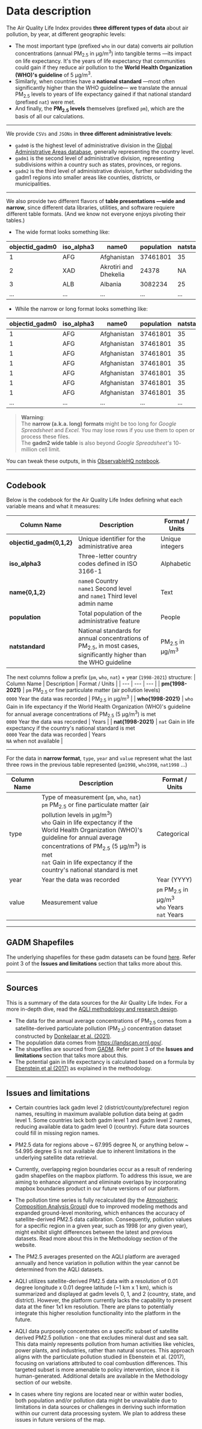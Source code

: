 # Data description
The Air Quality Life Index provides **three different types of data** about air pollution, by year, at different geographic levels:
* The most important type (prefixed `who` in our data) converts air pollution concentrations (annual PM<sub>2.5</sub> in µg/m<sup>3</sup>) into tangible terms —its impact on life expectancy. It's the years of life expectancy that communities could gain if they reduce air pollution to the **World Health Organization (WHO)'s guideline** of 5 µg/m<sup>3</sup>.
* Similarly, when countries have a **national standard** —most often significantly higher than the WHO guideline— we translate the annual PM<sub>2.5</sub> levels to years of life expectancy gained if that national standard (prefixed `nat`) were met.
* And finally, the **PM<sub>2.5</sub> levels** themselves (prefixed `pm`), which are the basis of all our calculations.

---

We provide `CSVs` and `JSONs` in **three different administrative levels**:

* `gadm0` is the highest level of administrative division in the [Global Administrative Areas database](https://gadm.org/), generally representing the country level.
* `gadm1` is the second level of administrative division, representing subdivisions within a country such as states, provinces, or regions. 
* `gadm2` is the third level of administrative division, further subdividing the gadm1 regions into smaller areas like counties, districts, or municipalities.

---

We also provide two different flavors of **table presentations —wide and narrow**, since different data libraries, utilities, and software requiere different table formats. (And we know not everyone enjoys pivoting their tables.)

* The wide format looks something like: 

| objectid_gadm0 | iso_alpha3 | name0 | population | natstandard | pm1998 | pm1999 | pm2000 | pm2001 | pm2002 | ... | nat1998 | nat1999 | nat2000 | nat2001 | nat2002 |
| --- | --- | --- | --- | --- | --- | --- | --- | --- | --- | --- | --- | --- | --- | --- | --- |
| 1 | AFG | Afghanistan | 37461801 | 35 | 10.88 | 10.7 | 11.88 | 13.89 | 13.58 | ... | 0 | 0 | 0 | 0 | 0 |
| 2 | XAD | Akrotiri and Dhekelia | 24378 | NA | 11.74 | 11.67 | 13.73 | 12.67 | 10.96 | ... | NA | NA | NA | NA | NA |
| 3 | ALB | Albania | 3082234 | 25 | 16.86 | 15.43 | 17.33 | 16.42 | 18.07 | ... | 0 | 0 | 0 | 0 | 0 |
| ... | ... | ... | ... | ... | ... | ... | ... | ... | ... | ... | ... | ... | ... | ... | ... |

* While the narrow or long format looks something like:

| objectid_gadm0 | iso_alpha3 | name0 | population | natstandard | year | type | value |
| --- | --- | --- | --- | --- | --- | --- | --- |
| 1 | AFG | Afghanistan | 37461801 | 35 | 1998 | pm | 10.88 |
| 1 | AFG | Afghanistan | 37461801 | 35 | 1999 | pm | 10.7 |
| 1 | AFG | Afghanistan | 37461801 | 35 | 2000 | pm | 11.88 |
| 1 | AFG | Afghanistan | 37461801 | 35 | 1998 | who | 0.58 |
| 1 | AFG | Afghanistan | 37461801 | 35 | ... | ... | ... |
| 1 | AFG | Afghanistan | 37461801 | 35 | 1998 | nat | 0.56 |
| 1 | AFG | Afghanistan | 37461801 | 35 | ... | ... | ... |
| ... | ... | ... | ... | ... | ... | ... | ... |

> **Warning**: <br> The **narrow (a.k.a. long) formats** might be too long for *Google Spreadsheet* and *Excel*. You may lose rows if you use them to open or process these files.<br>The **gadm2 wide table** is also beyond *Google Spreadsheet's* 10- million cell limit.

You can tweak these outputs, in this [ObservableHQ notebook](https://observablehq.com/@fndvit/wide-and-narrow-formats-off-the-csvs).

---
## Codebook
Below is the codebook for the Air Quality Life Index defining what each variable means and what it measures:

| Column Name | Description | Format / Units |
| --- | --- | --- |
| **objectid_gadm{0,1,2}** | Unique identifier for the administrative area | Unique integers |
| **iso_alpha3** | Three-letter country codes defined in ISO 3166-1 | Alphabetic |
| **name{0,1,2}** | `name0` Country<br/>`name1` Second level<br/>  and `name1` Third level admin name | Text |
| **population** | Total population of the administrative feature | People |
| **natstandard** | National standards for annual concentrations of PM<sub>2.5</sub>, in most cases, significantly higher than the WHO guideline | PM<sub>2.5</sub> in µg/m<sup>3</sup> |

The next columns follow a prefix (`pm`, `who`, `nat`) + year (`1998-2021`) structure:
| Column Name | Description | Format / Units |
| --- | --- | --- |
| **pm{1998-2021}** | `pm` PM<sub>2.5</sub> or fine particulate matter (air pollution levels) <br/>`0000` Year the data was recorded | PM<sub>2.5</sub> in µg/m<sup>3</sup> |
| **who{1998-2021}** | `who` Gain in life expectancy if the World Health Organization (WHO)'s guideline for annual average concentrations of PM<sub>2.5</sub> (5 µg/m<sup>3</sup>) is met <br/>`0000` Year the data was recorded | Years |
| **nat{1998-2021}** | `nat` Gain in life expectancy if the country's national standard is met<br/>`0000` Year the data was recorded | Years<br/>`NA` when not available |

---

For the data in **narrow format**, `type`, `year` and `value` represent what the last three rows in the previous table represented (`pm1998`, `who1998`, `nat1998` ...)

| Column Name | Description | Format / Units |
| --- | --- | --- |
| type | Type of measurement (`pm`, `who`, `nat`)<br/> `pm` PM<sub>2.5</sub> or fine particulate matter (air pollution levels in µg/m<sup>3</sup>) <br/>`who` Gain in life expectancy if the World Health Organization (WHO)'s guideline for annual average concentrations of PM<sub>2.5</sub> (5 µg/m<sup>3</sup>) is met <br/>`nat` Gain in life expectancy if the country's national standard is met | Categorical |
| year | Year the data was recorded | Year (YYYY) |
| value | Measurement value | `pm` PM<sub>2.5</sub> in µg/m<sup>3</sup> <br/>`who` Years <br/>`nat` Years |

---

## GADM Shapefiles
The underlying shapefiles for these gadm datasets can be found [here](https://uchicago.box.com/s/w0q0kmxhc1k2q5yuqexqgbd6ssjarg76). Refer point 3 of the **Issues and limitations** section that 
talks more about this.

---

## Sources
This is a summary of the data sources for the Air Quality Life Index. For a more in-depth dive, read the [AQLI methodology and research design](https://aqli.epic.uchicago.edu/about/methodology/). 

* The data for the annual average concentrations of PM<sub>2.5</sub> comes from a satellite-derived particulate pollution (PM<sub>2.5</sub>) concentration dataset constructed by [Donkelaar et al. (2021)](https://sites.wustl.edu/acag/datasets/surface-pm2-5/).
* The population data comes from https://landscan.ornl.gov/.
* The shapefiles are sourced from [GADM](https://gadm.org/download_world.html). Refer point 3 of the **Issues and limitations** section that talks more about this.
* The potential gain in life expectancy is calculated based on a formula by [Ebenstein et al (2017)](https://www.pnas.org/doi/full/10.1073/pnas.1616784114) as explained in the methodology.

---
## Issues and limitations
* Certain countries lack gadm level 2 (district/county/prefecture) region names, resulting in maximum available pollution data being at gadm level 1. Some countries lack both gadm level 1 and gadm level 2 names, reducing available data to gadm level 0 (country). Future data sources could fill in missing region names.

* PM2.5 data for regions above ~ 67.995 degree N, or anything below ~ 54.995 degree S is not available due to inherent limitations in the underlying satellite data retrieval.

* Currently, overlapping region boundaries occur as a result of rendering gadm shapefiles on the mapbox platform. To address this issue, we are aiming to enhance alignment and eliminate overlaps by incorporating mapbox boundaries product in our future versions of our platform.

* The pollution time series is fully recalculated (by the [Atmospheric Composition Analysis Group](https://sites.wustl.edu/acag/datasets/surface-pm2-5/)) due to improved modeling methods and expanded ground-level monitoring, which enhances the accuracy of satellite-derived PM2.5 data calibration. Consequently, pollution values for a specific region in a given year, such as 1998 (or any given year), might exhibit slight differences between the latest and previous datasets. Read more about this in the Methodology section of the website.

* The PM2.5 averages presented on the AQLI platform are averaged annually and hence variation in pollution within the year cannot be determined from the AQLI datasets.

* AQLI utilizes satellite-derived PM2.5 data with a resolution of 0.01 degree longitude x 0.01 degree latitude (~1 km x 1 km), which is summarized and displayed at gadm levels 0, 1, and 2 (country, state, and district). However, the platform currently lacks the capability to present data at the finer 1x1 km resolution. There are plans to potentially integrate this higher resolution functionality into the platform in the future.

* AQLI data purposely concentrates on a specific subset of satellite derived PM2.5 pollution - one that excludes mineral dust and sea salt. This data mainly represents pollution from human activities like vehicles, power plants, and industries, rather than natural sources. This approach aligns with the particulate pollution studied in Ebenstein et al. (2017), focusing on variations attributed to coal combustion differences. This targeted subset is more amenable to policy intervention, since it is human-generated. Additional details are available in the Methodology section of our website.

* In cases where tiny regions are located near or within water bodies, both population and/or pollution data might be unavailable due to limitations in data sources or challenges in deriving such information within our current data processing system. We plan to address these issues in future versions of the map.   
 
 
